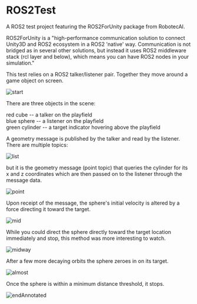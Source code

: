 # ROS2Test

A ROS2 test project featuring the ROS2ForUnity package from RobotecAI.

ROS2ForUnity is a "high-performance communication solution to connect Unity3D and ROS2 ecosystem in a ROS2 'native' way. Communication is not bridged as in several other solutions, but instead it uses ROS2 middleware stack (rcl layer and below), which means you can have ROS2 nodes in your simulation."

This test relies on a ROS2 talker/listener pair.  Together they move around a game object on screen.

![start](https://user-images.githubusercontent.com/84337590/179428099-3c447756-8dc3-44ec-a350-33e83b8e204a.png)

There are three objects in the scene:

red cube -- a talker on the playfield<BR>
blue sphere -- a listener on the playfield<BR>
green cylinder -- a target indicator hovering above the playfield<BR>

A geometry message is published by the talker and read by the listener.  There are multiple topics:

![list](https://user-images.githubusercontent.com/74695555/179434220-e699ee1d-b888-4255-9a9e-a2707b143b77.png)

but it is the geometry message (point topic) that queries the cylinder for its x and z coordinates which are then passed on to the listener through the message data.

![point](https://user-images.githubusercontent.com/74695555/179434223-7b718ac9-423f-4b2f-b92a-149f3503909d.png)

Upon receipt of the message, the sphere's initial velocity is altered by a force directing it toward the target.

![mid](https://user-images.githubusercontent.com/84337590/179428100-4a8e354f-c6f2-4698-adf3-232e2e101a0b.png)

While you could direct the sphere directly toward the target location immediately and stop, this method was more interesting to watch.
  
![midway](https://user-images.githubusercontent.com/74695555/179434596-29059091-fb51-4984-a54b-cd47d88bfd2a.png)
  
After a few more decaying orbits the sphere zeroes in on its target.

![almost](https://user-images.githubusercontent.com/84337590/179428101-544548c9-66f7-45ca-a7bb-bc41c5b69689.png)

Once the sphere is within a minimum distance threshold, it stops.

![endAnnotated](https://user-images.githubusercontent.com/84337590/179428102-73afa29e-bfd4-4f9b-9345-1c542bb9dc81.png)
